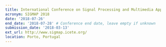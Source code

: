```yaml
---
title: International Conference on Signal Processing and Multimedia Applications
acronym: SIGMAP 2018
date: '2018-07-26'
end_date: '2018-07-28' # Conference end date, leave empty if unknown
submission_date: '2018-03-13'
ext_url: http://www.sigmap.icete.org/
location: Porto, Portugal
---
```

